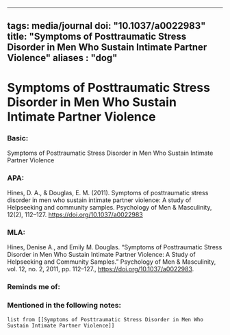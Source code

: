 
---
tags: media/journal
doi: "10.1037/a0022983"
title: "Symptoms of Posttraumatic Stress Disorder in Men Who Sustain Intimate Partner Violence"
aliases : "dog"
---
# Symptoms of Posttraumatic Stress Disorder in Men Who Sustain Intimate Partner Violence
### Basic:
Symptoms of Posttraumatic Stress Disorder in Men Who Sustain Intimate Partner Violence
### APA:
Hines, D. A., & Douglas, E. M. (2011). Symptoms of posttraumatic stress disorder in men who sustain intimate partner violence: A study of Helpseeking and community samples. Psychology of Men & Masculinity, 12(2), 112–127. https://doi.org/10.1037/a0022983 
### MLA:
Hines, Denise A., and Emily M. Douglas. “Symptoms of Posttraumatic Stress Disorder in Men Who Sustain Intimate Partner Violence: A Study of Helpseeking and Community Samples.” Psychology of Men &amp; Masculinity, vol. 12, no. 2, 2011, pp. 112–127., https://doi.org/10.1037/a0022983. 

### Reminds me of:

### Mentioned in the following notes:
```dataview
list from [[Symptoms of Posttraumatic Stress Disorder in Men Who Sustain Intimate Partner Violence]]
```

